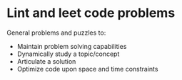 # Lint and leet code problems

General problems and puzzles to:
- Maintain problem solving capabilities
- Dynamically study a topic/concept
- Articulate a solution
- Optimize code upon space and time constraints
    